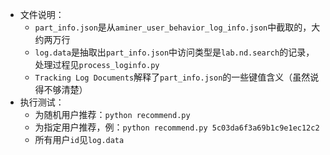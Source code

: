 * 文件说明：
  * `part_info.json`是从`aminer_user_behavior_log_info.json`中截取的，大约两万行
  * `log.data`是抽取出`part_info.json`中访问类型是`lab.nd.search`的记录，处理过程见`process_loginfo.py`
  * `Tracking Log Documents`解释了`part_info.json`的一些键值含义（虽然说得不够清楚）
* 执行测试：
  * 为随机用户推荐：`python recommend.py`
  * 为指定用户推荐，例：`python recommend.py 5c03da6f3a69b1c9e1ec12c2`
  * 所有用户`id`见`log.data`